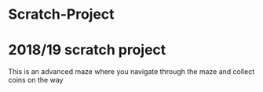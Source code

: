 # Scratch-Project
# 2018/19 scratch project
This is an advanced maze where you navigate through the maze and collect coins on the way
